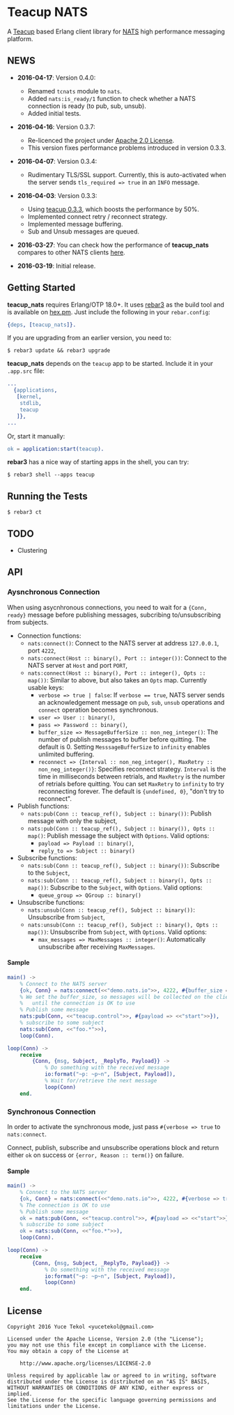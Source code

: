 # Teacup NATS

A [Teacup](https://github.com/yuce/teacup.git) based Erlang client library for [NATS](http://nats.io/)
high performance messaging platform.

## NEWS

* **2016-04-17**: Version 0.4.0:

    * Renamed `tcnats` module to `nats`.
    * Added `nats:is_ready/1` function to check whether a NATS connection
    is ready (to pub, sub, unsub).
    * Added initial tests.

* **2016-04-16**: Version 0.3.7:

    * Re-licenced the project under [Apache 2.0 License](http://www.apache.org/licenses/LICENSE-2.0).    
    * This version fixes performance problems introduced in version 0.3.3.

* **2016-04-07**: Version 0.3.4:

    * Rudimentary TLS/SSL support. Currently, this is auto-activated when the server
    sends `tls_required => true` in an `INFO` message. 

* **2016-04-03**: Version 0.3.3:

    * Using [teacup 0.3.3](https://github.com/yuce/teacup/tree/0.3.3),
    which boosts the performance by 50%.
    * Implemented connect retry / reconnect strategy.
    * Implemented message buffering.
    * Sub and Unsub messages are queued.

* **2016-03-27**: You can check how the performance of **teacup_nats** compares to other NATS clients
[here](https://github.com/yuce/nats-client-benchmarks).

* **2016-03-19**: Initial release.

## Getting Started

**teacup_nats** requires Erlang/OTP 18.0+. It uses [rebar3](http://www.rebar3.org/)
as the build tool and is available on [hex.pm](https://hex.pm/). Just include the following
in your `rebar.config`:

```erlang
{deps, [teacup_nats]}.
```

If you are upgrading from an earlier version, you need to:

```
$ rebar3 update && rebar3 upgrade
```

**teacup_nats** depends on the `teacup` app to be started. Include it in your `.app.src` file:

```erlang
...
  {applications,
   [kernel,
    stdlib,
    teacup
   ]},
...
```

Or, start it manually:

```erlang
ok = application:start(teacup).
```

**rebar3** has a nice way of starting apps in the shell, you can try:

```
$ rebar3 shell --apps teacup
```

## Running the Tests

```
$ rebar3 ct
```

## TODO

* Clustering

## API

### Aysnchronous Connection

When using asycnhronous connections, you need to wait for a `{Conn, ready}`
message before publishing messages, subcribing to/unsubscribing from subjects.

* Connection functions:
    * `nats:connect()`: Connect to the NATS server at address `127.0.0.1`, port `4222`,
    * `nats:connect(Host :: binary(), Port :: integer())`: Connect to the NATS server
    at `Host` and port `PORT`,
    * `nats:connect(Host :: binary(), Port :: integer(), Opts :: map())`: Similar to
    above, but also takes an `Opts` map. Currently usable keys:
        * `verbose => true | false`: If `verbose == true`, NATS server
        sends an acknowledgement message on `pub`, `sub`, `unsub` operations and
        `connect` operation becomes synchronous.
        * `user => User :: binary()`,
        * `pass => Password :: binary()`,
        * `buffer_size => MessageBufferSize :: non_neg_integer()`: The number of publish messages
        to buffer before quitting. The default is 0. Setting `MesssageBufferSize` to
        `infinity` enables unlimited buffering.
        * `reconnect => {Interval :: non_neg_integer(), MaxRetry :: non_neg_integer()}`: Specifies
        reconnect strategy. `Interval` is the time in milliseconds between retrials, and `MaxRetry` is
        the number of retrials before quitting. You can set `MaxRetry` to `infinity` to try reconnecting
        forever. The default is `{undefined, 0}`, "don't try to reconnect".
* Publish functions:
    * `nats:pub(Conn :: teacup_ref(), Subject :: binary())`: Publish message with only
    the subject,
    * `nats:pub(Conn :: teacup_ref(), Subject :: binary()), Opts :: map()`: Publish message
    the subject with `Options`. Valid options:
        * `payload => Payload :: binary()`,
        * `reply_to => Subject :: binary()`
* Subscribe functions:
    * `nats:sub(Conn :: teacup_ref(), Subject :: binary())`: Subscribe to the `Subject`,
    * `nats:sub(Conn :: teacup_ref(), Subject :: binary(), Opts :: map())`: Subscribe to the `Subject`, with
    `Options`. Valid options:
        * `queue_group => QGroup :: binary()`
* Unsubscribe functions:
    * `nats:unsub(Conn :: teacup_ref(), Subject :: binary())`: Unsubscribe from `Subject`,
    * `nats:unsub(Conn :: teacup_ref(), Subject :: binary(), Opts :: map())`: Unsubscribe from `Subject`, with
    `Options`. Valid options:
        * `max_messages => MaxMessages :: integer()`: Automatically unsubscribe after receiving `MaxMessages`.

#### Sample

```erlang
main() ->
    % Connect to the NATS server
    {ok, Conn} = nats:connect(<<"demo.nats.io">>, 4222, #{buffer_size => 10}),
    % We set the buffer_size, so messages will be collected on the client side
    %   until the connection is OK to use 
    % Publish some message
    nats:pub(Conn, <<"teacup.control">>, #{payload => <<"start">>}),
    % subscribe to some subject
    nats:sub(Conn, <<"foo.*">>),
    loop(Conn).

loop(Conn) ->
    receive
        {Conn, {msg, Subject, _ReplyTo, Payload}} ->
            % Do something with the received message
            io:format("~p: ~p~n", [Subject, Payload]),
            % Wait for/retrieve the next message
            loop(Conn)
    end.
```

### Synchronous Connection

In order to activate the synchronous mode, just pass `#{verbose => true` to `nats:connect`.

Connect, publish, subscribe and unsubscribe operations block and return either `ok` on
success or `{error, Reason :: term()}` on failure.

#### Sample

```erlang
main() ->
    % Connect to the NATS server
    {ok, Conn} = nats:connect(<<"demo.nats.io">>, 4222, #{verbose => true}),
    % The connection is OK to use
    % Publish some message
    ok = nats:pub(Conn, <<"teacup.control">>, #{payload => <<"start">>}),
    % subscribe to some subject
    ok = nats:sub(Conn, <<"foo.*">>),
    loop(Conn).

loop(Conn) ->
    receive
        {Conn, {msg, Subject, _ReplyTo, Payload}} ->
            % Do something with the received message
            io:format("~p: ~p~n", [Subject, Payload]),
            loop(Conn)
    end.

```

## License

```
Copyright 2016 Yuce Tekol <yucetekol@gmail.com>

Licensed under the Apache License, Version 2.0 (the "License");
you may not use this file except in compliance with the License.
You may obtain a copy of the License at

    http://www.apache.org/licenses/LICENSE-2.0

Unless required by applicable law or agreed to in writing, software
distributed under the License is distributed on an "AS IS" BASIS,
WITHOUT WARRANTIES OR CONDITIONS OF ANY KIND, either express or implied.
See the License for the specific language governing permissions and
limitations under the License.
```

